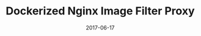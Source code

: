 ---
title: "Dockerized Nginx Image Filter Proxy"
date: "2017-06-17"
draft: false
summary: "TODO"
---